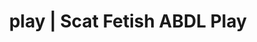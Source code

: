 ---
categories:
- Erotic Audiobooks
- Lingerie Art
- Shibari
- Slow Burn
- Mindful Kink
image: /assets/images/1747713801867.webp
layout: post
schema:
  description: Premium adult content featuring Scat Fetish, ABDL Play. High-quality
    artwork with erotic themes.
  keywords:
  - ABDL Play
  - Slow Burn
  - Scat Fetish
  - Digital Dominance
  - Ethical Porn
  - Self-Pleasure
  - NSFW Art
  name: 1747713801867 | Scat Fetish ABDL Play
  type: VisualArtwork
seo:
  description: Featured content with artistic ABDL Play, Scat Fetish. HD images available.
  keywords: ABDL Play, Scat Fetish
  og_image: /assets/images/1747713801867.webp
  schema_type: VisualArtwork
tags:
- '#play'
- Scat Fetish
- ABDL Play
title: play | Scat Fetish ABDL Play
---